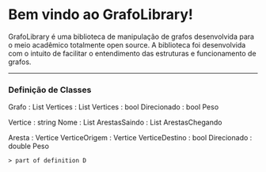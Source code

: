 Bem vindo ao GrafoLibrary!
===================


GrafoLibrary é uma biblioteca de manipulação de grafos desenvolvida para o meio acadêmico totalmente open source. A biblioteca foi desenvolvida com o intuito de facilitar o entendimento das estruturas e funcionamento de grafos.

----------

### Definição de Classes
Grafo
:	List Vertices
:	List Vertices
:	bool Direcionado
:	bool Peso

Vertice
:   string Nome
:   List ArestasSaindo
:	List ArestasChegando

Aresta
:	Vertice VerticeOrigem
:	Vertice VerticeDestino
:	bool Direcionado
:	double Peso

	> part of definition D


  [1]: http://math.stackexchange.com/
  [2]: http://daringfireball.net/projects/markdown/syntax "Markdown"
  [3]: https://github.com/jmcmanus/pagedown-extra "Pagedown Extra"
  [4]: http://meta.math.stackexchange.com/questions/5020/mathjax-basic-tutorial-and-quick-reference
  [5]: https://code.google.com/p/google-code-prettify/
  [6]: http://highlightjs.org/
  [7]: http://bramp.github.io/js-sequence-diagrams/
  [8]: http://adrai.github.io/flowchart.js/

